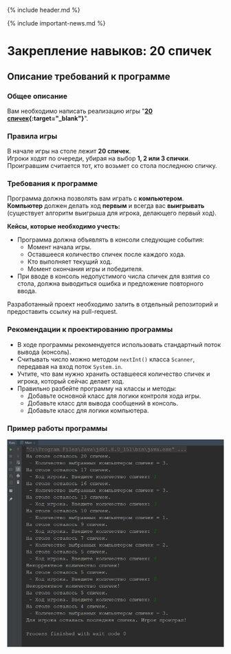 {% include header.md %}

{% include important-news.md %}

Закрепление навыков: 20 спичек
===

Описание требований к программе
---------------------
### Общее описание
Вам необходимо написать реализацию игры "**[20 спичек](http://www.fortboyard.ru/inter/jeux/batonnets){:target="_blank"}**".

### Правила игры
В начале игры на столе лежит **20 спичек**.  
Игроки ходят по очереди, убирая на выбор **1, 2 или 3 спички**.  
Проигравшим считается тот, кто возьмет со стола последнюю спичку.

### Требования к программе
Программа должна позволять вам играть с **компьютером**.  
**Компьютер** должен делать ход **первым** и всегда вас **выигрывать** (существует алгоритм выигрыша для игрока, делающего первый ход).  

**Кейсы, которые необходимо учесть:**
+ Программа должна объявлять в консоли следующие события: 
  + Момент начала игры.
  + Оставшееся количество спичек после каждого хода.
  + Кто выполняет текущий ход.
  + Момент окончания игры и победителя.
+ При вводе в консоль недопустимого числа спичек для взятия со стола, должна выводиться ошибка и предложение повторного ввода.

Разработанный проект необходимо залить в отдельный репозиторий и предоставить ссылку на pull-request.

### Рекомендации к проектированию программы
+ В ходе программы рекомендуется использовать стандартный поток вывода (консоль).
+ Считывать число можно методом `nextInt()` класса `Scanner`, передавая на вход поток `System.in`.
+ Учтите, что вам нужно хранить оставшееся количество спичек и игрока, который сейчас делает ход.
+ Правильно разбейте программу на классы и методы:
  + Добавьте основной класс для логики контроля хода игры.
  + Добавьте класс для вывода сообщений в консоль.
  + Добавьте класс для логики компьютера.

### Пример работы программы
![20_matches](./img/out-example.png)
